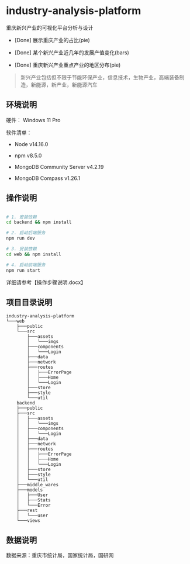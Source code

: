 # industry-analysis-platform

重庆新兴产业的可视化平台分析与设计

- [Done] 展示重庆产业的占比(pie)

- [Done] 某个新兴产业近几年的发展产值变化(bars)

- [Done] 重庆新兴产业重点产业的地区分布(pie)

> 新兴产业包括但不限于节能环保产业，信息技术，生物产业，高端装备制造，新能源，新产业，新能源汽车

## 环境说明

硬件： Windows 11 Pro

软件清单：

- Node v14.16.0

- npm v8.5.0

- MongoDB Community Server v4.2.19

- MongoDB Compass v1.26.1

## 操作说明

```bash

# 1. 安装依赖
cd backend && npm install

# 2. 启动后端服务
npm run dev

# 3. 安装依赖
cd web && npm install

# 4. 启动前端服务
npm run start
```

详细请参考【操作步骤说明.docx】

## 项目目录说明

```tree
industry-analysis-platform
└───web
    ├───public
    └───src
        ├───assets
        │   └───imgs
        ├───components
        │   └───Login
        ├───data
        ├───network
        ├───routes
        │   ├───ErrorPage
        │   ├───Home
        │   └───Login
        ├───store
        ├───style
        └───util
    backend
    ├───public
    ├───src
    │   ├───assets
    │   │   └───imgs
    │   ├───components
    │   │   └───Login
    │   ├───data
    │   ├───network
    │   ├───routes
    │   │   ├───ErrorPage
    │   │   ├───Home
    │   │   └───Login
    │   ├───store
    │   ├───style
    │   └───util
    ├───middle_wares
    ├───models
    │   ├───User
    │   ├───Stats
    │   └───Error
    ├───rest
    │   └───user
    └───views
```

## 数据说明

数据来源：重庆市统计局，国家统计局，国研网
